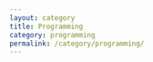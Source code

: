 ```yaml
---
layout: category
title: Programming
category: programming
permalink: /category/programming/
---
```

